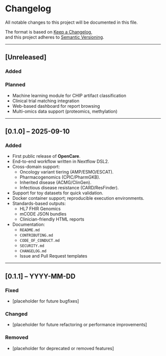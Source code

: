 # Changelog
All notable changes to this project will be documented in this file.

The format is based on [Keep a Changelog](https://keepachangelog.com/en/1.0.0/),  
and this project adheres to [Semantic Versioning](https://semver.org/).

---

## [Unreleased]
### Added

### Planned
- Machine learning module for CHIP artifact classification
- Clinical trial matching integration
- Web-based dashboard for report browsing
- Multi-omics data support (proteomics, methylation)

---

## [0.1.0] – 2025-09-10
### Added
- First public release of **OpenCare**.
- End-to-end workflow written in Nextflow DSL2.
- Cross-domain support:
  - Oncology variant tiering (AMP/ESMO/ESCAT).
  - Pharmacogenomics (CPIC/PharmGKB).
  - Inherited disease (ACMG/ClinGen).
  - Infectious disease resistance (CARD/ResFinder).
- Support for toy datasets for quick validation.
- Docker container support; reproducible execution environments.
- Standards-based outputs:
  - HL7 FHIR Genomics
  - mCODE JSON bundles
  - Clinician-friendly HTML reports
- Documentation:
  - `README.md`
  - `CONTRIBUTING.md`
  - `CODE_OF_CONDUCT.md`
  - `SECURITY.md`
  - `CHANGELOG.md`
  - Issue and Pull Request templates

---

## [0.1.1] – YYYY-MM-DD
### Fixed
- [placeholder for future bugfixes]

### Changed
- [placeholder for future refactoring or performance improvements]

### Removed
- [placeholder for deprecated or removed features]
